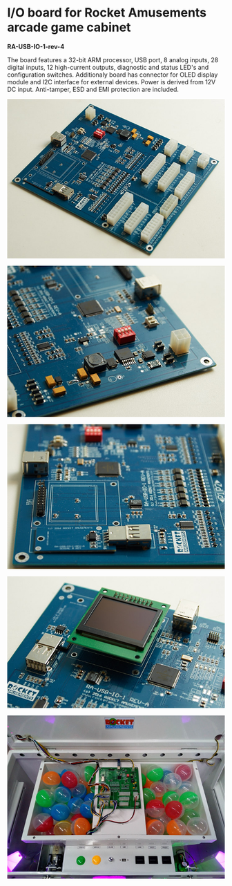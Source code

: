 # I/O board for Rocket Amusements arcade game cabinet
**RA-USB-IO-1-rev-4**

The board features a 32-bit ARM processor, USB port, 8 analog inputs, 28 digital inputs, 12 high-current outputs, diagnostic and status LED's and configuration switches. Additionaly board has connector for OLED display module and I2C interface for external devices. Power is derived from 12V DC input. Anti-tamper, ESD and EMI protection are included.

![RA IO Board](/projects/ra_io_board2/img_pcb.jpg)

![RA IO Board - DC/DC converter](/projects/ra_io_board2/img_dcdc.jpg)

![RA IO Board - Serial Key](/projects/ra_io_board2/img_key.jpg)

![RA IO Board - Service Display](/projects/ra_io_board2/img_display.jpg)

![RA IO Board - Service Display](/projects/ra_io_board2/img_cabinet.jpg)
